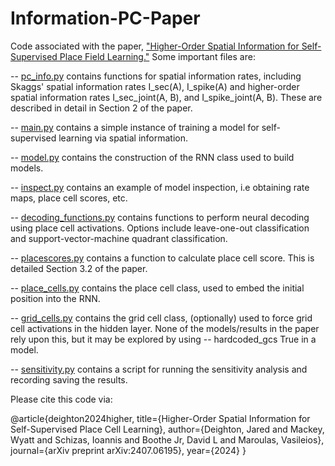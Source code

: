 # Information-PC-Paper
Code associated with the paper, ["Higher-Order Spatial Information for Self-Supervised Place Field Learning."](https://arxiv.org/abs/2407.06195) Some important files are:

-- [pc_info.py](https://github.com/JaredDeightonUTK/Information-PC-Paper/blob/main/pc_info.py) contains functions for spatial information rates, including Skaggs' spatial information rates I_sec(A), I_spike(A) and higher-order spatial information rates I_sec_joint(A, B), and I_spike_joint(A, B). These are described in detail in Section 2 of the paper. 

-- [main.py](https://github.com/JaredDeightonUTK/Information-PC-Paper/blob/main/main.py) contains a simple instance of training a model for self-supervised learning via spatial information.

-- [model.py](https://github.com/JaredDeightonUTK/Information-PC-Paper/blob/main/model.py) contains the construction of the RNN class used to build models.

-- [inspect.py](https://github.com/JaredDeightonUTK/Information-PC-Paper/blob/main/inspect.py) contains an example of model inspection, i.e obtaining rate maps, place cell scores, etc.

-- [decoding_functions.py](https://github.com/JaredDeightonUTK/Information-PC-Paper/blob/main/decoding_functions.py) contains functions to perform neural decoding using place cell activations. Options include leave-one-out classification and support-vector-machine quadrant classification. 

-- [placescores.py](https://github.com/JaredDeightonUTK/Information-PC-Paper/blob/main/placescores.py) contains a function to calculate place cell score. This is detailed
Section 3.2 of the paper. 

-- [place_cells.py](https://github.com/JaredDeightonUTK/Information-PC-Paper/blob/main/place_cells.py) contains the place cell class, used to embed the initial position into the RNN. 

-- [grid_cells.py](https://github.com/JaredDeightonUTK/Information-PC-Paper/blob/main/grid_cells.py) contains the grid cell class, (optionally) used to force grid cell activations in the hidden layer. None of the models/results in the paper rely upon this, but it may be explored by using -- hardcoded_gcs True in a model.

-- [sensitivity.py](https://github.com/JaredDeightonUTK/Information-PC-Paper/blob/main/sensitivity.py) contains a script for running the sensitivity analysis and recording saving the results.

Please cite this code via: 

@article{deighton2024higher,
  title={Higher-Order Spatial Information for Self-Supervised Place Cell Learning},
  author={Deighton, Jared and Mackey, Wyatt and Schizas, Ioannis and Boothe Jr, David L and Maroulas, Vasileios},
  journal={arXiv preprint arXiv:2407.06195},
  year={2024}
}
